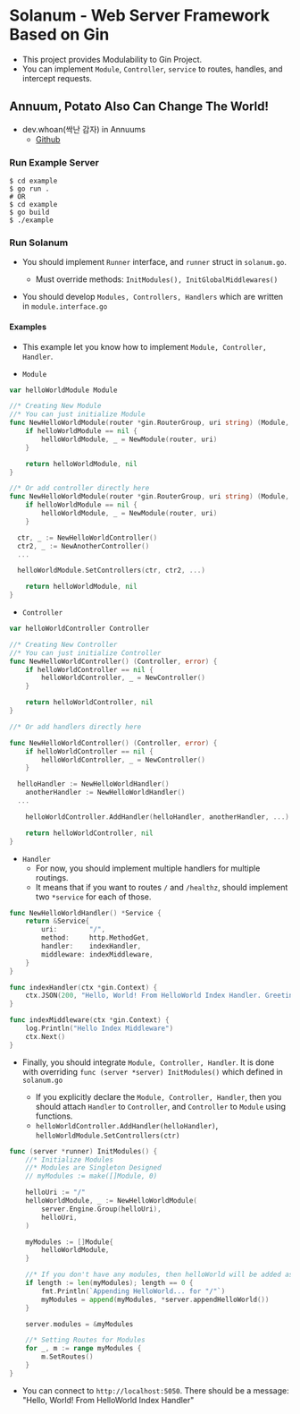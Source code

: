 # Solanum - Web Server Framework Based on Gin

- This project provides Modulability to Gin Project.
- You can implement `Module`, `Controller`, `service` to routes, handles, and intercept requests.

## Annuum, Potato Also Can Change The World!

- dev.whoan(싹난 감자) in Annuums
  - [Github](https://github.com/dev-whoan)

### Run Example Server

```shell
$ cd example
$ go run .
# OR
$ cd example
$ go build
$ ./example
```

### Run Solanum

- You should implement `Runner` interface, and `runner` struct in `solanum.go`.

  - Must override methods: `InitModules(), InitGlobalMiddlewares()`

- You should develop `Modules, Controllers, Handlers` which are written in `module.interface.go`

#### Examples

- This example let you know how to implement `Module, Controller, Handler`.

- `Module`

```go
var helloWorldModule Module

//* Creating New Module
//* You can just initialize Module
func NewHelloWorldModule(router *gin.RouterGroup, uri string) (Module, error) {
	if helloWorldModule == nil {
		helloWorldModule, _ = NewModule(router, uri)
	}

	return helloWorldModule, nil
}

//* Or add controller directly here
func NewHelloWorldModule(router *gin.RouterGroup, uri string) (Module, error) {
	if helloWorldModule == nil {
		helloWorldModule, _ = NewModule(router, uri)
	}

  ctr, _ := NewHelloWorldController()
  ctr2, _ := NewAnotherController()
  ...

  helloWorldModule.SetControllers(ctr, ctr2, ...)

	return helloWorldModule, nil
}
```

- `Controller`

```go
var helloWorldController Controller

//* Creating New Controller
//* You can just initialize Controller
func NewHelloWorldController() (Controller, error) {
	if helloWorldController == nil {
		helloWorldController, _ = NewController()
	}

	return helloWorldController, nil
}

//* Or add handlers directly here

func NewHelloWorldController() (Controller, error) {
	if helloWorldController == nil {
		helloWorldController, _ = NewController()
	}

  helloHandler := NewHelloWorldHandler()
 	anotherHandler := NewHelloWorldHandler()
  ...

	helloWorldController.AddHandler(helloHandler, anotherHandler, ...)

	return helloWorldController, nil
}
```

- `Handler`
  - For now, you should implement multiple handlers for multiple routings.
  - It means that if you want to routes `/` and `/healthz`, should implement two `*service` for each of those.

```go
func NewHelloWorldHandler() *Service {
	return &Service{
		uri:        "/",
		method:     http.MethodGet,
		handler:    indexHandler,
		middleware: indexMiddleware,
	}
}

func indexHandler(ctx *gin.Context) {
	ctx.JSON(200, "Hello, World! From HelloWorld Index Handler. Greeting!")
}

func indexMiddleware(ctx *gin.Context) {
	log.Println("Hello Index Middleware")
	ctx.Next()
}
```

- Finally, you should integrate `Module, Controller, Handler`. It is done with overriding `func (server *server) InitModules()` which defined in `solanum.go`

  - If you explicitly declare the `Module, Controller, Handler`, then you should attach `Handler` to `Controller`, and `Controller` to `Module` using functions.
  - `helloWorldController.AddHandler(helloHandler)`, `helloWorldModule.SetControllers(ctr)`

```go
func (server *runner) InitModules() {
	//* Initialize Modules
	//* Modules are Singleton Designed
	// myModules := make([]Module, 0)

	helloUri := "/"
	helloWorldModule, _ := NewHelloWorldModule(
		server.Engine.Group(helloUri),
		helloUri,
	)

	myModules := []Module{
		helloWorldModule,
	}

	//* If you don't have any modules, then helloWorld will be added as a default module.
	if length := len(myModules); length == 0 {
		fmt.Println(`Appending HelloWorld... for "/"`)
		myModules = append(myModules, *server.appendHelloWorld())
	}

	server.modules = &myModules

	//* Setting Routes for Modules
	for _, m := range myModules {
		m.SetRoutes()
	}
}
```

- You can connect to `http://localhost:5050`. There should be a message: "Hello, World! From HelloWorld Index Handler"
